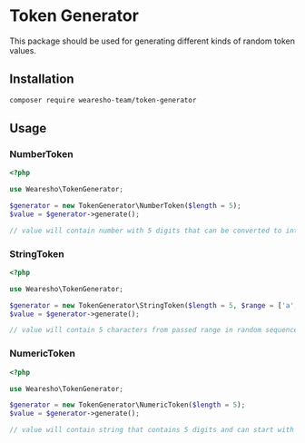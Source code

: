# Token Generator

This package should be used for generating different kinds of random token values.

## Installation

```bash
composer require wearesho-team/token-generator
```

## Usage

### NumberToken
```php
<?php

use Wearesho\TokenGenerator;

$generator = new TokenGenerator\NumberToken($length = 5);
$value = $generator->generate();

// value will contain number with 5 digits that can be converted to int 

```

### StringToken

```php
<?php

use Wearesho\TokenGenerator;

$generator = new TokenGenerator\StringToken($length = 5, $range = ['a', 'b', 'c']);
$value = $generator->generate();

// value will contain 5 characters from passed range in random sequence. 

```

### NumericToken

```php
<?php

use Wearesho\TokenGenerator;

$generator = new TokenGenerator\NumericToken($length = 5);
$value = $generator->generate();

// value will contain string that contains 5 digits and can start with `0` 

```

